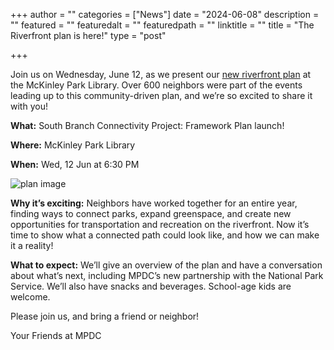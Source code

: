 +++
author = ""
categories = ["News"]
date = "2024-06-08"
description = ""
featured = ""
featuredalt = ""
featuredpath = ""
linktitle = ""
title = "The Riverfront plan is here!"
type = "post"

+++ 

Join us on Wednesday, June 12, as we present our [new riverfront plan](https://drive.google.com/file/d/1LTx9BG95LeYM2N171nLW83q03ogllCrY/view?usp=sharing) at the McKinley Park Library.  Over 600 neighbors were part of the events leading up to this community-driven plan, and we’re so excited to share it with you! 

**What:** South Branch Connectivity Project: Framework Plan launch!

**Where:**  McKinley Park Library

**When:** Wed, 12 Jun at 6:30 PM 

![plan image](/images/events/SouthBranchConnectivityPlanCoverImage.png)

**Why it’s exciting:**  Neighbors have worked together for an entire year, finding ways to connect parks, expand greenspace, and create new opportunities for transportation and recreation on the riverfront. Now it’s time to show what a connected path could look like, and how we can make it a reality!

**What to expect:** We’ll give an overview of the plan and have a conversation about what’s next, including MPDC’s new partnership with the National Park Service. We’ll also have snacks and beverages. School-age kids are welcome. 

Please join us, and bring a friend or neighbor!

Your Friends at MPDC









